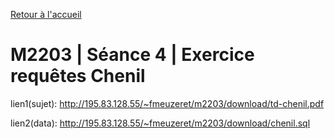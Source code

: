 [Retour à l'accueil](README.md)

# M2203 | Séance 4 | Exercice requêtes Chenil



lien1(sujet): http://195.83.128.55/~fmeuzeret/m2203/download/td-chenil.pdf

lien2(data): http://195.83.128.55/~fmeuzeret/m2203/download/chenil.sql
